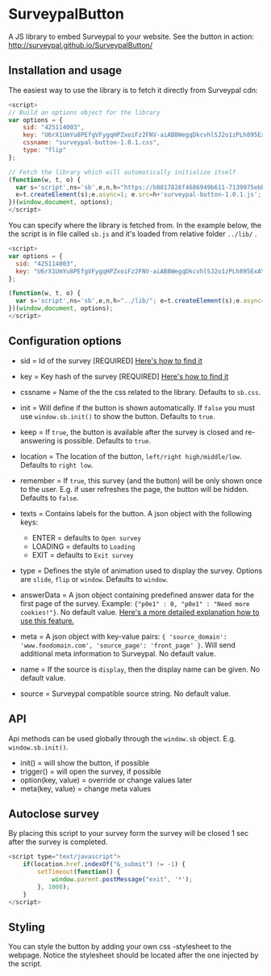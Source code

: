 # SurveypalButton

A JS library to embed Surveypal to your website. See the button in action: http://surveypal.github.io/SurveypalButton/

## Installation and usage

The easiest way to use the library is to fetch it directly from Surveypal cdn:
```javascript
<script>
// Build an options object for the library
var options = {
	sid: "425114003",
	key: "U6rX1UmYu8PEfgVFygqHPZxoiFz2FNV-aiAB8WegqDkcvhlSJ2o1zPLh895ExAYE",
	cssname: "surveypal-button-1.0.1.css",
	type: "flip"
};

// Fetch the library which will automatically initialize itself
(function(w, t, o) {
  var s='script',ns='sb',e,n,h="https://b0817826f4686949b611-7139975ebb420828147d923433383bf8.ssl.cf3.rackcdn.com/";
  e=t.createElement(s);e.async=1; e.src=h+'surveypal-button-1.0.1.js'; w[ns]=w[ns]||{};w[ns].o=o;w[ns].h=h;n=t.getElementsByTagName(s)[0];n.parentNode.insertBefore(e,n);
})(window,document, options);
</script>
```

You can specify where the library is fetched from. In the example below, the the script is in file called `sb.js` and it's loaded from relative folder `../lib/` .

```javascript
<script>
var options = {
  sid: "425114003",
  key: "U6rX1UmYu8PEfgVFygqHPZxoiFz2FNV-aiAB8WegqDkcvhlSJ2o1zPLh895ExAYE"
};

(function(w, t, o) {
  var s='script',ns='sb',e,n,h="../lib/"; e=t.createElement(s);e.async=1; e.src=h+'sb.js'; w[ns]=w[ns]||{};w[ns].o=o;w[ns].h=h;n=t.getElementsByTagName(s)[0];n.parentNode.insertBefore(e,n);
})(window,document, options);
</script>
```

## Configuration options

* sid = Id of the survey [REQUIRED] [Here's how to find it](http://surveypal.github.io/SurveypalButton/key_and_id_instructions.html)
* key = Key hash of the survey [REQUIRED] [Here's how to find it](http://surveypal.github.io/SurveypalButton/key_and_id_instructions.html)

* cssname = Name of the the css related to the library. Defaults to `sb.css`.
* init = Will define if the button is shown automatically. If `false` you must use `window.sb.init()` to show the button. Defaults to `true`.
* keep = If `true`, the button is available after the survey is closed and re-answering is possible. Defaults to `true`.
* location = The location of the button, `left/right high/middle/low`. Defaults to `right low`.
* remember = If `true`, this survey (and the button) will be only shown once to the user. E.g. if user refreshes the page, the button will be hidden. Defaults to `false`.
* texts = Contains labels for the button. A json object with the following keys:
  * ENTER = defaults to `Open survey`
  * LOADING = defaults to `Loading`
  * EXIT = defaults to `Exit survey`
* type = Defines the style of animation used to display the survey. Options are `slide`, `flip` or `window`. Defaults to `window`.

* answerData = A json object containing predefined answer data for the first page of the survey. Example: `{"p0e1" : 0, "p0e1" : "Need more cookies!"}`. No default value. [Here's a more detailed explanation how to use this feature.](http://surveypal.github.io/SurveypalButton/answerData-instructions.html)
* meta = A json object with key-value pairs: `{ 'source_domain': 'www.foodomain.com', 'source_page': 'front_page' }`. Will send additional meta information to Surveypal. No default value.
* name = If the source is `display`, then the display name can be given. No default value.
* source = Surveypal compatible source string. No default value.

## API

Api methods can be used globally through the `window.sb` object. E.g. `window.sb.init()`.

* init() = will show the button, if possible
* trigger() = will open the survey, if possible
* option(key, value) = override or change values later
* meta(key, value) = change meta values

## Autoclose survey

By placing this script to your survey form the survey will be closed 1 sec after the survey is completed.

```javascript
<script type="text/javascript">
	if(location.href.indexOf("&_submit") != -1) {
		setTimeout(function() {
			window.parent.postMessage("exit", '*');
		}, 1000);
	}
</script>
```

## Styling

You can style the button by adding your own css -stylesheet to the webpage. Notice the stylesheet should be located after the one injected by the script.